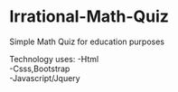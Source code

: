 # Irrational-Math-Quiz
Simple Math Quiz for education purposes

Technology uses:
-Html</br>
-Csss,Bootstrap</br>
-Javascript/Jquery

